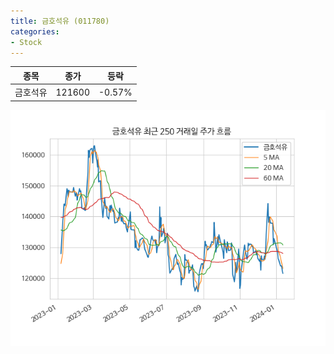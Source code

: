 ```yaml
---
title: 금호석유 (011780)
categories:
- Stock
---
```


|종목|종가|등락|
|----|----|----|
|금호석유|121600|-0.57%|

<!-- more -->

![011780](/assets/images/stock/011780.png)